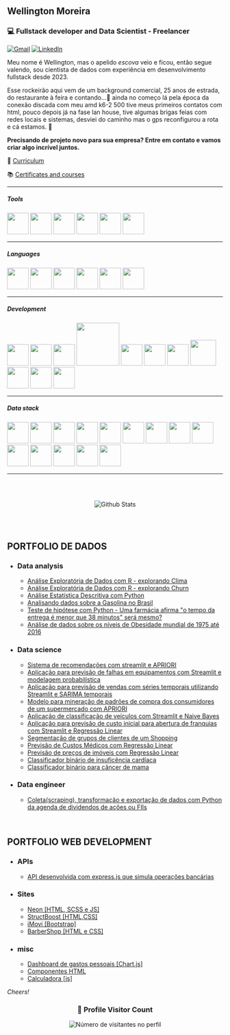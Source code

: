 
## Wellington Moreira
### 💻 Fullstack developer and Data Scientist - Freelancer <br/>

<p align="left">
  <a href="mailto:wmoreira.ds@gmail.com" title="Gmail">
  <img src="https://img.shields.io/badge/-Gmail-FF0000?style=flat-square&labelColor=FF0000&logo=gmail&logoColor=white&link=wmoreira.ds@gmail.com" alt="Gmail"/></a>
  <a href="https://www.linkedin.com/in/wellington-moreira-santos" title="LinkedIn">
  <img src="https://img.shields.io/badge/-Linkedin-0e76a8?style=flat-square&logo=Linkedin&logoColor=white&link=https://www.linkedin.com/in/wellington-moreira-santos/" alt="LinkedIn"/></a>
</p>

Meu nome é Wellington, mas o apelido *escova* veio e ficou, então segue valendo, sou cientista de dados com experiência em desenvolvimento fullstack desde 2023.

Esse rockeirão aqui vem de um background comercial, 25 anos de estrada, do restaurante à feira e contando...🤘 ainda no começo lá pela época da conexão discada com meu amd k6-2 500 tive meus primeiros contatos com html, pouco depois já na fase lan house, tive algumas brigas feias com redes locais e sistemas, desviei do caminho mas o gps reconfigurou a rota e cá estamos. 🫡

**Precisando de projeto novo para sua empresa? Entre em contato e vamos criar algo incrível juntos.**


<p align=''>📌
    <a href='./2024-10.pdf'>Curriculum</a>
</p>
<p align=''>📚 
    <a href='https://drive.google.com/drive/folders/1wT1GYNCQanGvzCATBB14I7zMopy7Cbrm'>Certificates and courses</a>
</p>

---

##### Tools
<div>
    <img src='https://icongr.am/devicon/windows8-original.svg?size=128&color=currentColor' width=50/>
    <img src='https://icongr.am/devicon/linux-original.svg?size=128&color=currentColor' width=50/> 
    <img src='https://icon.icepanel.io/Technology/svg/Powershell.svg' width=50/>
    <img src='https://icon.icepanel.io/Technology/svg/Visual-Studio-Code-%28VS-Code%29.svg' width=50/>
    <img src='https://img.icons8.com/?size=100&id=13664&format=png&color=000000' width=50/>
    <img src='https://icongr.am/devicon/docker-original-wordmark.svg?size=128&color=currentColor' width=50/>
 
</div>

---

##### Languages
<div>
 <img src='https://img.icons8.com/?size=100&id=CLvQeiwFpit4&format=png&color=000000' width=50/>
 <img src='https://img.icons8.com/?size=100&id=13441&format=png&color=000000' width=50/>
 <img src='https://img.icons8.com/?size=100&id=20909&format=png&color=000000' width=50/>
 <img src='https://img.icons8.com/?size=100&id=21278&format=png&color=000000' width=50/>
 <img src='https://img.icons8.com/?size=100&id=PXTY4q2Sq2lG&format=png&color=000000' width=50/>
 <img src='https://www.svgrepo.com/show/331760/sql-database-generic.svg' width=50/>
</div>

---

##### Development
<div>
    <img src='https://icon.icepanel.io/Technology/svg/Bootstrap.svg' width=50/>
    <img src='https://img.icons8.com/?size=100&id=4PiNHtUJVbLs&format=png&color=000000' width=50/>
    <img src='https://img.icons8.com/?size=100&id=QBqFNfPPB2Kx&format=png&color=000000' width=50/>    
    <img src='https://upload.wikimedia.org/wikipedia/commons/6/61/Htmx_Logo.png' width=100/>
    <img src='https://icongr.am/devicon/react-original.svg?size=128&color=673ab7' width=50/>
    <img src='https://img.icons8.com/?size=100&id=puL87ypQPxxr&format=png&color=000000' width=50/>
    <img src='https://w.wol.ph/wp-content/uploads/2014/01/jinja2.png' width=50/>
    <img src='https://img.icons8.com/?size=100&id=MHcMYTljfKOr&format=png&color=000000' width=60/>
    <img src='https://icon.icepanel.io/Technology/svg/FastAPI.svg' width=50/>
    <img src='https://img.icons8.com/?size=100&id=PZQVBAxaueDJ&format=png&color=000000' width=50/>
    <img src='https://icon.icepanel.io/Technology/svg/Streamlit.svg' width=50/>
</div>

---

##### Data stack
<div>
    <img src='https://img.icons8.com/?size=100&id=J0SgMWzAxqFj&format=png&color=000000' width=50/>
    <img src='https://img.icons8.com/?size=100&id=lOqoeP2Zy02f&format=png&color=000000' width=50/>
    <img src='https://www.svgrepo.com/show/223056/sheets-sheet.svg' width=50/>
    <img src='https://img.icons8.com/?size=100&id=Ny0t2MYrJ70p&format=png&color=000000' width=50/>
    <img src='https://icon.icepanel.io/Technology/svg/SQLAlchemy.svg' width=50/>
    <img src='https://img.icons8.com/?size=100&id=xSkewUSqtErH&format=png&color=000000' width=50/>
    <img src='https://icon.icepanel.io/Technology/svg/scikit-learn.svg' width=50/>
    <img src='https://img.icons8.com/?size=100&id=vR6XrZzQr1CN&format=png&color=000000' width=50/>
    <img src='https://img.icons8.com/?size=100&id=38561&format=png&color=000000' width=50/>
    <img src='https://icon.icepanel.io/Technology/svg/SQLite.svg' width=50/>
    <img src='https://icon.icepanel.io/Technology/svg/MongoDB.svg' width=50/>
    <img src='https://icon.icepanel.io/Technology/svg/Matplotlib.svg' width=50/>
    <img src='https://icon.icepanel.io/Technology/svg/Ploty.svg' width=50/>
    <img src='https://icon.icepanel.io/Technology/svg/Sequelize.svg' width=50/>
</div>

---

<br/><br/>
<p align='center'>
<img
   src="https://github-readme-stats.vercel.app/api/top-langs/?username=esscova&theme=dark&hide_border=false&include_all_commits=true&count_private=true&layout=compact"
   alt="Github Stats"/>
</p>
<br/><br/>

## PORTFOLIO DE DADOS

- ### Data analysis

  - [Análise Exploratória de Dados com R - explorando Clima](https://github.com/esscova/data-analysis/blob/main/notebooks/eda-tempo%5BR%5D.ipynb)
  - [Análise Exploratória de Dados com R - explorando Churn](https://github.com/esscova/data-analysis/blob/main/notebooks/eda_R.ipynb)
  - [Análise Estatística Descritiva com Python](https://github.com/esscova/data-analysis/blob/main/notebooks/estatistica-python.ipynb)
  - [Analisando dados sobre a Gasolina no Brasil](https://github.com/esscova/data-analysis/blob/main/notebooks/gasolina-brasil.ipynb)
  - [Teste de hipótese com Python - Uma farmácia afirma "o tempo da entrega é menor que 38 minutos" será mesmo?](https://github.com/esscova/data-analysis/blob/main/notebooks/teste_de_hipotese-drogaria.ipynb)
  - [Análise de dados sobre os níveis de Obesidade mundial de 1975 até 2016](https://github.com/esscova/data-analysis/blob/main/notebooks/obesity.ipynb)
 
- ### Data science

    - [Sistema de recomendações com streamlit e APRIORI](https://github.com/esscova/data-science/tree/main/association_rules/sistema_recomendacoes)
    - [Aplicação para previsão de falhas em equipamentos com Streamlit e modelagem probabilística](https://github.com/esscova/data-science/tree/main/probabilistic/failure_probabilities)
    - [Aplicação para previsão de vendas com séries temporais utilizando Streamlit e SARIMA temporais](https://github.com/esscova/data-science/tree/main/time_series/milk_sales)
    - [Modelo para mineração de padrões de compra dos consumidores de um supermercado com APRIORI](https://github.com/esscova/data-science/tree/main/association_rules/grocieres)  
    - [Aplicação de classificação de veículos com Streamlit e Naive Bayes](https://github.com/esscova/data-science/blob/main/classification/vehicle_classifier) 
    - [Aplicação para previsão de custo inicial para abertura de franquias com Streamlit e Regressão Linear](https://github.com/esscova/data-science/blob/main/regression/franquia)
    - [Segmentação de grupos de clientes de um Shopping](https://github.com/esscova/data-science/blob/main/clustering/mall_customers) 
    - [Previsão de Custos Médicos com Regressão Linear](https://github.com/esscova/data-science/blob/main/regression/medical_cost)
    - [Previsão de preços de imóveis com Regressão Linear](https://github.com/esscova/data-science/blob/main/regression/boston_housing)
    - [Classificador binário de insuficência cardíaca](https://github.com/esscova/data-science/blob/main/classification/heart_failure)
    - [Classificador binário para câncer de mama](https://github.com/esscova/data-science/blob/main/classification/breast_cancer)

- ### Data engineer
    - [Coleta(scraping), transformação e exportação de dados com Python da agenda de dividendos de ações ou FIIs](https://github.com/esscova/data-engineering/tree/42fe85e7c3ce4a0d0a1056b04d7756a163597efb/agenda%20dividendos%20scrap)

<br/>

## PORTFOLIO WEB DEVELOPMENT
- ### APIs  
    - [API desenvolvida com express.js que simula operações bancárias](https://github.com/esscova/web/tree/main/api-CRUD-financas%5Bexp%5D)

- ### Sites
    - [Neon [HTML, SCSS e JS]](https://github.com/esscova/web/blob/main/site-neon%5Bscss%5D)
    - [StructBoost [HTML,CSS]](https://github.com/esscova/web/blob/main/site-structboost%5BHTML,CSS%5D)
    - [iMovi [Bootstrap]](https://github.com/esscova/web/blob/main/site-imov%5Bbootstrap%5D)
    - [BarberShop [HTML e CSS]](https://github.com/esscova/web/blob/main/site-barbershop)

- ### misc
    - [Dashboard de gastos pessoais [Chart.js]](https://github.com/esscova/web/tree/main/dashboard%5Bjs%5D)
    - [Componentes HTML](https://github.com/esscova/web/blob/main/componentes)
    - [Calculadora [js]](https://github.com/esscova/web/blob/main/app-calculadora%5Bjs%5D)

*Cheers!*

<div align="center">
  <h3><b>📍 Profile Visitor Count</b></h3>
</div>

<p align="center">
  <img
    src="https://profile-counter.glitch.me/esscova/count.svg"
    alt="Número de visitantes no perfil"
  />
</p>


<!--
 <p align='right'><a href='https://github.com/esscova/data-science'> Veja o repositório completo </a></p>
**Desenvolvimento web**

- [Dashboard com Chart.js](https://github.com/esscova/frontend/tree/main/dashboard-javascript) : Este projeto é um dashboard financeiro que exibe registros de entradas e saídas financeiras através de gráficos dinâmicos e uma tabela interativa. O objetivo é fornecer uma interface intuitiva para visualizar dados financeiros ao longo de meses e quadrimestres, com a capacidade de alternar entre tema claro e tema escuro.
- [Boston housing prediction](https://github.com/esscova/fullstack/tree/main/boston-housing-prediction-app) : Criei uma aplicação web de previsão de preços de moradias utilizando FastAPI e um modelo de Regressão Linear treinado com o conjunto de dados de Boston Housing. O projeto combina Machine Learning com uma interface dinâmica e responsiva, integrando htmx para melhorar a experiência do usuário, permitindo previsões em tempo real, sem recarregar a página!
- [Chuck Norris facts](https://github.com/esscova/fullstack/tree/main/chuck-norris-facts) : Aplicação FastAPI que mostra piadas aleatórias do Chuck Norris traduzidas para o português. Utiliza htmx para atualizações dinâmicas da página e Tailwind CSS para o estilo.
- [Aplicação web com FastAPI](https://github.com/esscova/fullstack/tree/main/app_fastapi) : Usar FastAPI com Jinja2 oferece diversas utilidades que melhoram o desenvolvimento de aplicações web, como: integração de templates, organização e flexibilidade.
- [Gerenciamento de jogadores](https://github.com/esscova/fullstack/tree/main/gerenciador_jogadores) : Bora montar um time? descubra nesta aplicação fullstack como FastAPI, MongoDB, React, Docker e outras ferramentas fazem a combinação perfeita para gerenciar sua equipe. 
- [API para gerenciar artigos e usuarios com autenticação JWT](https://github.com/esscova/backend/tree/main/fastapi/crud_usuarios_artigos_jwt) : Este projeto implementa uma API utilizando FastAPI, SQLAlchemy, SQLite assíncrono e Autenticação JWT para gerenciamento de artigos e usuários. O sistema permite operações de CRUD para os modelos de artigo e usuario, com autenticação e segurança integradas.
<p align='right'>
   <a href='https://github.com/esscova/frontend' target='_blank'>Frontend</a>
   <a href='https://github.com/esscova/backend' target='_blank'>Backend</a>
   <a href='https://github.com/esscova/fullstack' target='_blank'>Fullstack</a>
</p>





   -  : 
     <p align='right'><a href='https://github.com/esscova/data-analysis'> Veja o repositório completo</a></p>

<p align='right'><a href='https://github.com/esscova/data-engineering' target='_blank'> Veja o repositório completo </a></p>


## Contato
[![Gmail](https://img.shields.io/badge/Gmail-D14836?style=for-the-badge&logo=gmail&logoColor=white)](mailto:wmoreira.ds@gmail.com)
[![LinkedIn](https://img.shields.io/badge/linkedin-%230077B5.svg?style=for-the-badge&logo=linkedin&logoColor=white)](https://www.linkedin.com/in/wellington-moreira-santos/)
[![Facebook](https://img.shields.io/badge/Facebook-%231877F2.svg?style=for-the-badge&logo=Facebook&logoColor=white)](https://www.facebook.com/wellmoreiras)
[![Instagram](https://img.shields.io/badge/Instagram-%23E4405F.svg?style=for-the-badge&logo=Instagram&logoColor=white)](https://www.instagram.com/moreira.883/)
[![Telegram](https://img.shields.io/badge/Telegram-2CA5E0?style=for-the-badge&logo=telegram&logoColor=white)](https://t.me/wellington_moreira_santos)

  [Curriculum](./2024-10.pdf)

-->

